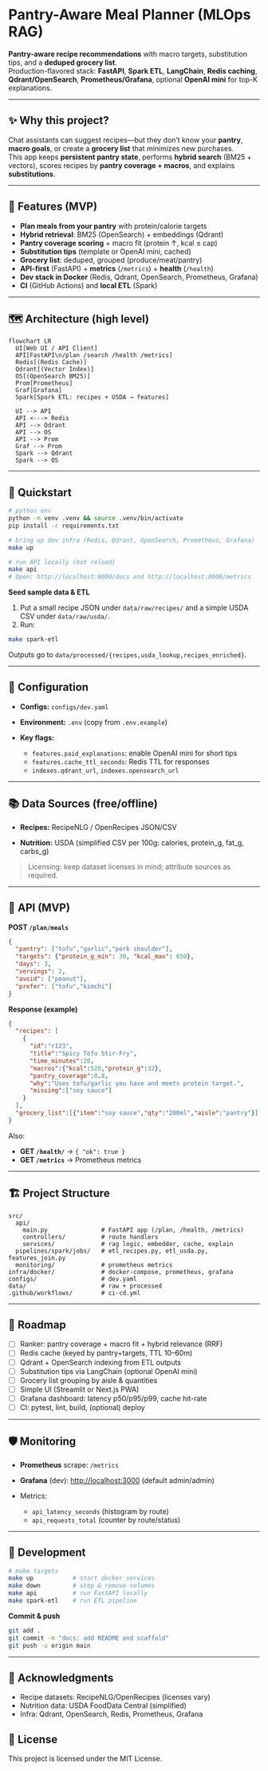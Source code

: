 # Pantry-Aware Meal Planner (MLOps RAG)

**Pantry-aware recipe recommendations** with macro targets, substitution tips, and a **deduped grocery list**.  
Production-flavored stack: **FastAPI**, **Spark ETL**, **LangChain**, **Redis caching**, **Qdrant/OpenSearch**, **Prometheus/Grafana**, optional **OpenAI mini** for top-K explanations.

---

## ✨ Why this project?
Chat assistants can suggest recipes—but they don’t know your **pantry**, **macro goals**, or create a **grocery list** that minimizes new purchases.  
This app keeps **persistent pantry state**, performs **hybrid search** (BM25 + vectors), scores recipes by **pantry coverage + macros**, and explains **substitutions**.

---

## 📌 Features (MVP)
- **Plan meals from your pantry** with protein/calorie targets
- **Hybrid retrieval**: BM25 (OpenSearch) + embeddings (Qdrant)
- **Pantry coverage scoring** + macro fit (protein ↑, kcal ≤ cap)
- **Substitution tips** (template or OpenAI mini, cached)
- **Grocery list**: deduped, grouped (produce/meat/pantry)
- **API-first** (FastAPI) + **metrics** (`/metrics`) + **health** (`/health`)
- **Dev stack in Docker** (Redis, Qdrant, OpenSearch, Prometheus, Grafana)
- **CI** (GitHub Actions) and **local ETL** (Spark)

---

## 🗺️ Architecture (high level)
```mermaid
flowchart LR
  UI[Web UI / API Client]
  API[FastAPI\n/plan /search /health /metrics]
  Redis[(Redis Cache)]
  Qdrant[(Vector Index)]
  OS[(OpenSearch BM25)]
  Prom[Prometheus]
  Graf[Grafana]
  Spark[Spark ETL: recipes + USDA → features]

  UI --> API
  API <---> Redis
  API --> Qdrant
  API --> OS
  API --> Prom
  Graf --> Prom
  Spark --> Qdrant
  Spark --> OS
```

---

## 🚀 Quickstart

```bash
# python env
python -m venv .venv && source .venv/bin/activate
pip install -r requirements.txt

# bring up dev infra (Redis, Qdrant, OpenSearch, Prometheus, Grafana)
make up

# run API locally (hot reload)
make api
# Open: http://localhost:8000/docs and http://localhost:8000/metrics
```

**Seed sample data & ETL**

1. Put a small recipe JSON under `data/raw/recipes/` and a simple USDA CSV under `data/raw/usda/`.
2. Run:

```bash
make spark-etl
```

Outputs go to `data/processed/{recipes,usda_lookup,recipes_enriched}`.

---

## 🔧 Configuration

* **Configs:** `configs/dev.yaml`
* **Environment:** `.env` (copy from `.env.example`)
* **Key flags:**

  * `features.paid_explanations`: enable OpenAI mini for short tips
  * `features.cache_ttl_seconds`: Redis TTL for responses
  * `indexes.qdrant_url`, `indexes.opensearch_url`

---

## 📚 Data Sources (free/offline)

* **Recipes:** RecipeNLG / OpenRecipes JSON/CSV

* **Nutrition:** USDA (simplified CSV per 100g: calories, protein_g, fat_g, carbs_g)

> Licensing: keep dataset licenses in mind; attribute sources as required.

---

## 🧪 API (MVP)

**POST `/plan/meals`**

```json
{
  "pantry": ["tofu","garlic","pork shoulder"],
  "targets": {"protein_g_min": 30, "kcal_max": 650},
  "days": 3,
  "servings": 2,
  "avoid": ["peanut"],
  "prefer": ["tofu","kimchi"]
}
```

**Response (example)**

```json
{
  "recipes": [
    {
      "id":"r123",
      "title":"Spicy Tofu Stir-Fry",
      "time_minutes":20,
      "macros":{"kcal":520,"protein_g":32},
      "pantry_coverage":0.8,
      "why":"Uses tofu/garlic you have and meets protein target.",
      "missing":["soy sauce"]
    }
  ],
  "grocery_list":[{"item":"soy sauce","qty":"200ml","aisle":"pantry"}]
}
```

Also:

* **GET `/health/`** → `{ "ok": true }`
* **GET `/metrics`** → Prometheus metrics

---

## 🏗️ Project Structure

```
src/
  api/
    main.py               # FastAPI app (/plan, /health, /metrics)
    controllers/          # route handlers
    services/             # rag logic, embedder, cache, explain
  pipelines/spark/jobs/   # etl_recipes.py, etl_usda.py, features_join.py
  monitoring/             # prometheus metrics
infra/docker/             # docker-compose, prometheus, grafana
configs/                  # dev.yaml
data/                     # raw + processed
.github/workflows/        # ci-cd.yml
```

---

## 🧠 Roadmap

* [ ] Ranker: pantry coverage + macro fit + hybrid relevance (RRF)
* [ ] Redis cache (keyed by pantry+targets, TTL 10–60m)
* [ ] Qdrant + OpenSearch indexing from ETL outputs
* [ ] Substitution tips via LangChain (optional OpenAI mini)
* [ ] Grocery list grouping by aisle & quantities
* [ ] Simple UI (Streamlit or Next.js PWA)
* [ ] Grafana dashboard: latency p50/p95/p99, cache hit-rate
* [ ] CI: pytest, lint, build, (optional) deploy

---

## 🛡️ Monitoring

* **Prometheus** scrape: `/metrics`
* **Grafana** (dev): [http://localhost:3000](http://localhost:3000) (default admin/admin)
* Metrics:

  * `api_latency_seconds` (histogram by route)
  * `api_requests_total` (counter by route/status)

---

## 🧰 Development

```bash
# make targets
make up           # start docker services
make down         # stop & remove volumes
make api          # run FastAPI locally
make spark-etl    # run ETL pipeline
```

**Commit & push**

```bash
git add .
git commit -m "docs: add README and scaffold"
git push -u origin main
```

---

## 🙏 Acknowledgments

* Recipe datasets: RecipeNLG/OpenRecipes (licenses vary)
* Nutrition data: USDA FoodData Central (simplified)
* Infra: Qdrant, OpenSearch, Redis, Prometheus, Grafana

## 🪪 License

This project is licensed under the MIT License.